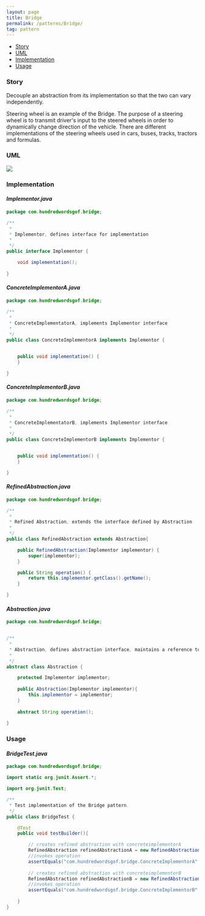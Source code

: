 ```yaml
---
layout: page
title: Bridge
permalink: /patterns/Bridge/
tag: pattern
---
```


* [Story](#Story)
* [UML](#UML)
* [Implementation](#Implementation)
* [Usage](#Usage)


###  <a id="Story"></a>Story 

Decouple an abstraction from its implementation so that the two can vary independently.

Steering wheel is an example of the Bridge.
The purpose of a steering wheel is to transmit  driver's input to the steered wheels in order to dynamically change direction of the vehicle.
There are different implementations of the steering wheels used in cars, buses, tracks, tractors and formulas.




###  <a id="UML"></a>UML 
[![]({{site.baseurl}}/assets/img/bridge.png)]({{site.baseurl}}/assets/img/bridge.png)

###  <a id="Implementation"></a>Implementation 

#### *Implementor.java* 
```java 
package com.hundredwordsgof.bridge;

/**
 * 
 * Implementor, defines interface for implementation
 *
 */
public interface Implementor {

	void implementation();
	
}
```

#### *ConcreteImplementorA.java* 
```java 
package com.hundredwordsgof.bridge;

/**
 * 
 * ConcreteImplementatorA, implements Implementor interface
 *
 */
public class ConcreteImplementorA implements Implementor {


	public void implementation() {
	}

}
```

#### *ConcreteImplementorB.java* 
```java 
package com.hundredwordsgof.bridge;

/**
 * 
 * ConcreteImplementatorB, implements Implementor interface
 *
 */
public class ConcreteImplementorB implements Implementor {


	public void implementation() {
	}

}
```

#### *RefinedAbstraction.java* 
```java 
package com.hundredwordsgof.bridge;

/**
 * 
 * Refined Abstraction, extends the interface defined by Abstraction
 *
 */
public class RefinedAbstraction extends Abstraction{

	public RefinedAbstraction(Implementor implementor) {
		super(implementor);
	}

	public String operation() {
		return this.implementor.getClass().getName();
	}

}
```

#### *Abstraction.java* 
```java 
package com.hundredwordsgof.bridge;


/**
 * 
 * Abstraction, defines abstraction interface, maintains a reference to object of type Implementator
 * 
 */
abstract class Abstraction {

	protected Implementor implementor;
	
	public Abstraction(Implementor implementor){
		this.implementor = implementor;		
	}
	
	abstract String operation();
	
}
```

###  <a id="Usage"></a>Usage 

#### *BridgeTest.java* 
```java 
package com.hundredwordsgof.bridge;

import static org.junit.Assert.*;

import org.junit.Test;

/**
 * Test implementation of the Bridge pattern.
 */
public class BridgeTest {

	@Test
	public void testBuilder(){

		// creates refined abstraction with concreteimplementorA
		RefinedAbstraction refinedAbstractionA = new RefinedAbstraction(new ConcreteImplementorA());
		//invokes operation
		assertEquals("com.hundredwordsgof.bridge.ConcreteImplementorA", refinedAbstractionA.operation());
		
		// creates refined abstraction with concreteimplementorB
		RefinedAbstraction refinedAbstractionB = new RefinedAbstraction(new ConcreteImplementorB());
		//invokes operation
		assertEquals("com.hundredwordsgof.bridge.ConcreteImplementorB", refinedAbstractionB.operation());
		
	}	
}
```

